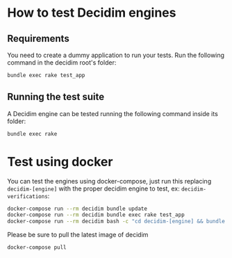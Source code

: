# How to test Decidim engines

## Requirements

You need to create a dummy application to run your tests. Run the following command in the decidim root's folder:

```bash
bundle exec rake test_app
```

## Running the test suite

A Decidim engine can be tested running the following command inside its folder:

```bash
bundle exec rake
```

# Test using docker

You can test the engines using docker-compose, just run this replacing `decidim-[engine]` with the proper decidim engine to test, ex: `decidim-verifications`:

```bash
docker-compose run --rm decidim bundle update
docker-compose run --rm decidim bundle exec rake test_app
docker-compose run --rm decidim bash -c "cd decidim-[engine] && bundle exec rake"
```

Please be sure to pull the latest image of decidim

```bash
docker-compose pull
```
